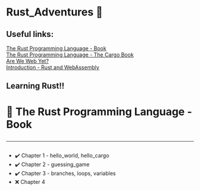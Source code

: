 # Rust_Adventures 🦀

## Useful links:

[The Rust Programming Language - Book](https://doc.rust-lang.org/book/)<br>
[The Rust Programming Language - The Cargo Book](https://doc.rust-lang.org/cargo/)<br>
[Are We Web Yet?](https://www.arewewebyet.org/)<br>
[Introduction - Rust and WebAssembly](https://rustwasm.github.io/docs/book/introduction.html)

## Learning Rust!!

# 📙 The Rust Programming Language - Book <hr>

- ✔️ Chapter 1 - hello_world, hello_cargo
- ✔️ Chapter 2 - guessing_game
- ✔️ Chapter 3 - branches, loops, variables
- ❌ Chapter 4

